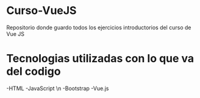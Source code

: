 # Curso-VueJS
Repositorio donde guardo todos los ejercicios introductorios del curso de Vue JS

# Tecnologias utilizadas con lo que va del codigo
-HTML
-JavaScript \n
-Bootstrap
-Vue.js
